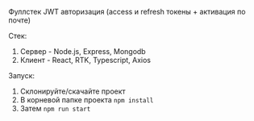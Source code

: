 Фуллстек JWT авторизация (access и refresh токены + активация по почте)

Стек:
1) Сервер - Node.js, Express, Mongodb
2) Клиент - React, RTK, Typescript, Axios


Запуск:
1) Склонируйте/скачайте проект
2) В корневой папке проекта `npm install`
3) Затем `npm run start`
